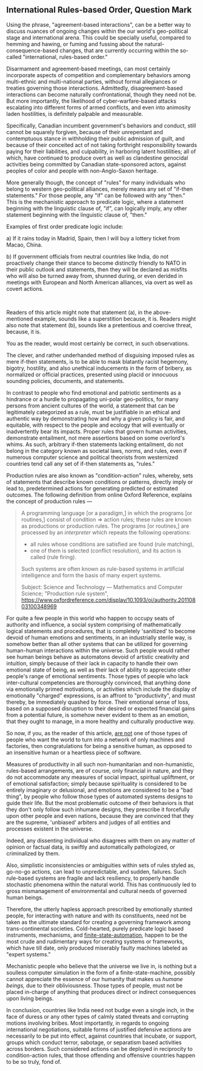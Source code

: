 ## International Rules-based Order, Question Mark 

Using the phrase, "agreement-based interactions", can be a better way to discuss nuances of ongoing changes within the our world's geo-political stage and international arena. This could be specially useful, compared to hemming and hawing, or fuming and fussing about the natural-consequence-based changes, that are currently occurring within the so-called "international, rules-based order." 

Disarmament and agreement-based meetings, can most certainly incorporate aspects of competition and complementary behaviors among multi-ethnic and multi-national parties, without formal allegiances or treaties governing those interactions. Admittedly, disagreement-based interactions can become naturally confrontational, though they need not be. But more importantly, the likelihood of cyber-warfare-based attacks escalating into different forms of armed conflicts, and even into animosity laden hostilities, is definitely palpable and measurable. 

Specifically, Canadian incumbent government's behaviors and conduct, still cannot be squarely forgiven, because of their unrepentant and contemptuous stance in withholding their public admission of guilt, and because of their conceited act of not taking forthright responsibility towards paying for their liabilities, and culpability, in harboring latent hostilities; all of which, have continued to produce overt as well as clandestine genocidal activities being committed by Canadian state-sponsored actors, against peoples of color and people with non-Anglo-Saxon heritage.  

More generally though, the concept of "rules" for many individuals who belong to western geo-political alliances, merely means any set of "if-then statements." For those people, any "if" can be followed with any "then." This is the mechanistic approach to predicate logic, where a statement beginning with the linguistic clause of, "if", can logically imply, any other statement beginning with the linguistic clause of, "then." 

Examples of first order predicate logic include: 

  a) If it rains today in Madrid, Spain, then I will buy a lottery ticket from Macao, China. 

  b) If government officials from neutral countries like India, do not proactively change their stance to become distinctly friendly to NATO in their public outlook and statements, then they will be declared as misfits who will also be turned away from, shunned during, or even derided in meetings with European and North American alliances, via overt as well as covert actions.  

<br>

Readers of this article might note that statement (a), in the above-mentioned example, sounds like a superstition because, it is. Readers might also note that statement (b), sounds like a pretentious and coercive threat, because, it is. 

You as the reader, would most certainly be correct, in such observations. 

The clever, and rather underhanded method of disguising imposed rules as mere if-then statements, is to be able to mask blatantly racist hegemony, bigotry, hostility, and also unethical inducements in the form of bribery, as normalized or official practices, presented using placid or innocuous sounding policies, documents, and statements. 

In contrast to people who find emotional and patriotic sentiments as a hindrance or a hurdle to propagating uni-polar geo-politics, for many persons from ancient cultures of the world, a statement that can be legitimately categorized as a rule, must be justifiable in an ethical and authentic way by demonstrating how and why a given policy is fair, and equitable, with respect to the people and ecology that will eventually or inadvertently bear its impacts. Proper rules that govern human activities, demonstrate entailment, not mere assertions based on some overlord's whims. As such, arbitrary if-then statements lacking entailment, do not belong in the category known as societal laws, norms, and rules, even if numerous computer science and political theorists from westernized countries tend call any set of if-then statements as, "rules." 

Production rules are also known as "condition-action" rules, whereby, sets of statements that describe known conditions or patterns, directly imply or lead to, predetermined actions for generating predicted or estimated outcomes. The following definition from online Oxford Reference, explains the concept of production rules — 

> A programming language [or a paradigm,] in which the programs [or routines,] consist of condition ⇒ action rules; these rules are known as productions or production rules. The programs [or routines,] are processed by an *interpreter* which repeats the following operations: 
> - all rules whose conditions are satisfied are found (rule matching), 
> - one of them is selected (conflict resolution), and its action is called (rule firing). 
>
>Such systems are often known as rule-based systems in artificial intelligence and form the basis of many expert systems.
>
>Subject: Science and Technology — Mathematics and Computer Science; "Production rule system", https://www.oxfordreference.com/display/10.1093/oi/authority.20110803100348969 

For quite a few people in this world who happen to occupy seats of authority and influence, a social system comprising of mathematically logical statements and procedures, that is completely 'sanitized' to become devoid of human emotions and sentiments, in an industrially sterile way, is somehow better than all other systems that can be utilized for governing human-human interactions within the universe. Such people would rather see human beings behave as automatons devoid of artistic creativity and intuition, simply because of their lack in capacity to handle their own emotional state of being, as well as their lack of ability to appreciate other people's range of emotional sentiments. Those types of people who lack inter-cultural competencies are thoroughly convinced, that anything done via emotionally primed motivations, or activities which include the display of emotionally "charged" expressions, is an affront to "productivity", and must thereby, be immediately quashed by force. Their emotional sense of loss, based on a supposed disruption to their desired or expected financial gains from a potential future, is somehow never evident to them as an emotion, that they ought to manage, in a more healthy and culturally productive way. 

So now, if you, as the reader of this article, <ins>are not</ins> one of those types of people who want the world to turn into a network of only machines and factories, then congratulations for being a sensitive human, as opposed to an insensitive human or a heartless piece of software. 

Measures of productivity in all such non-humanitarian and non-humanistic, rules-based arrangements, are of course, only financial in nature, and they do not accommodate any measures of social impact, spiritual upliftment, or of emotional satisfaction; simply because spirituality is considered to be entirely imaginary or delusional, and emotions are considered to be a "bad thing", by people who follow those types of automated systems designs to guide their life. But the most problematic outcome of their behaviors is that they don't only follow such inhumane designs, they prescribe it forcefully upon other people and even nations, because they are convinced that they are the supreme, 'unbiased' arbiters and judges of all entities and processes existent in the universe. 

Indeed, any dissenting individual who disagrees with them on any matter of opinion or factual data, is swiftly and automatically pathologized, or criminalized by them. 

Also, simplistic inconsistencies or ambiguities within sets of rules styled as, go-no-go actions, can lead to unpredictable, and sudden, failures. Such rule-based systems are fragile and lack resiliency, to properly handle stochastic phenomena within the natural world. This has continuously led to gross mismanagement of environmental and cultural needs of governed human beings. 

Therefore, the utterly hapless approach prescribed by emotionally stunted people, for interacting with nature and with its constituents, need not be taken as the ultimate standard for creating a governing framework among trans-continental societies. Cold-hearted, purely predicate logic based instruments, mechanisms, and [finite-state-automation](https://en.wikipedia.org/wiki/Finite-state_machine), happen to be the most crude and rudimentary ways for creating systems or frameworks, which have till date, only produced miserably faulty machines labeled as "expert systems." 

Mechanistic people who believe that the universe we live in, is nothing but a soulless computer simulation in the form of a finite-state-machine, possibly cannot appreciate the essence of our humanity that makes us *humane beings,* due to their obliviousness. Those types of people, must not be placed in-charge of anything that produces direct or indirect consequences upon living beings. 

In conclusion, countries like India need not budge even a single inch, in the face of duress or any other types of calmly stated threats and corrupting motions involving bribes. Most importantly, in regards to ongoing international negotiations, suitable forms of justified defensive actions are necessarily to be put into effect, against countries that incubate, or support, groups which conduct terror, sabotage, or separatism based activities across borders. Such considered actions can be deployed in reciprocity to condition-action rules, that those offending and offensive countries happen to be so truly, fond of. 

     